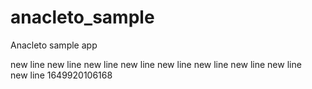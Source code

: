 # anacleto_sample
Anacleto sample app

 new line
 new line
 new line
 new line
 new line
 new line
 new line
 new line<br>new line 1649920106168